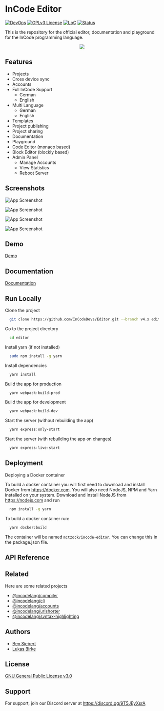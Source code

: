 
# InCode Editor

[![DevOps](https://github.com/InCodeDevs/Editor/actions/workflows/main.yml/badge.svg)](https://github.com/InCodeDevs/Editor/actions/workflows/main.yml)
[![GPLv3 License](https://img.shields.io/badge/License-GPL%20v3-yellow.svg)](https://choosealicense.com/licenses/gpl-3.0/)
[![LoC](https://sloc.xyz/github/InCodeDevs/Editor/?category=lines)](https://sloc.xyz/github/InCodeDevs/Editor/?category=code)
[![Status](https://www.repostatus.org/badges/latest/active.svg)](https://www.repostatus.org/badges/latest/active.svg)


This is the repository for the official editor, documentation and playground for the InCode programming language.

<div align='center'>
<img src="https://incodelang.de/assets/incode-400.png">
</div>


## Features

- Projects
- Cross device sync
- Accounts
- Full InCode Support
    - German
    - English
- Multi Language
    - German
    - English
- Templates
- Project publishing
- Project sharing
- Documentation
- Playground
- Code Editor (monaco based)
- Block Editor (blockly based)
- Admin Panel
  - Manage Accounts
  - View Statistics
  - Reboot Server

## Screenshots

![App Screenshot](https://upload.craftions.net/file/af1zwHwGWa/Screenshot%202022-02-12%20211356.png)

![App Screenshot](https://upload.craftions.net/file/gIXzIpgJyC/Screenshot%202022-02-12%20211452.png)

![App Screenshot](https://upload.craftions.net/file/uAtA2QJi2B/Screenshot%202022-02-12%20211504.png)

![App Screenshot](https://upload.craftions.net/file/5o8UTMDVLW/Screenshot%202022-02-12%20211513.png)

## Demo

[Demo](https://incodelang.de/)

## Documentation

[Documentation](https://incodelang.de/docs)


## Run Locally

Clone the project

```bash
  git clone https://github.com/InCodeDevs/Editor.git --branch v4.x editor
```

Go to the project directory

```bash
  cd editor
```

Install yarn (if not installed)

```bash
  sudo npm install -g yarn
```

Install dependencies

```bash
  yarn install
```

Build the app for production

```bash
  yarn webpack:build-prod
```

Build the app for development

```bash
  yarn webpack:build-dev
```

Start the server (without rebuilding the app)

```bash
  yarn express:only-start
```

Start the server (with rebuilding the app on changes)

```bash
  yarn express:live-start
```
## Deployment

Deploying a Docker container

To build a docker container you will first need to download and install Docker from https://docker.com.
You will also need NodeJS, NPM and Yarn installed on your system. Download and install NodeJS from https://nodejs.com and run

```bash
  npm install -g yarn
```

To build a docker container run:
```bash
  yarn docker:build
```

The container will be named `mctzock/incode-editor`. You can change this in the package.json file.
## API Reference




## Related

Here are some related projects

- [@incodelang/compiler](https://github.com/InCodeDevs/Compiler)
- [@incodelang/cli](https://github.com/InCodeDevs/CLI)
- [@incodelang/accounts](https://github.com/InCodeDevs/Accounts)
- [@incodelang/urlshorter](https://github.com/InCodeDevs/URLShorter)
- [@incodelang/syntax-highlighting](https://github.com/InCodeDevs/syntax)

## Authors

- [Ben Siebert](https://github.com/MCTzOCK)
- [Lukas Birke](https://github.com/MisterMysticOfficial)

## License

[GNU General Public License v3.0](https://choosealicense.com/licenses/gpl-3.0/)


## Support

For support, join our Discord server at https://discord.gg/9T5JEyXsrA

